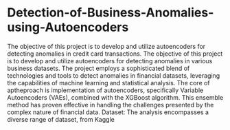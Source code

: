 # Detection-of-Business-Anomalies-using-Autoencoders
The objective of this project is to develop and utilize autoencoders for detecting anomalies in credit card transactions.
The objective of this project is to develop and utilize autoencoders for detecting anomalies in various business 
datasets.
The project employs a sophisticated blend of technologies and tools to detect anomalies in financial datasets, 
leveraging the capabilities of machine learning and statistical analysis. The core of  aptheproach is 
implementation of autoencoders, specifically Variable Autoencoders (VAEs), combined with the XGBoost 
algorithm. This ensemble method has proven effective in handling the challenges presented by the complex 
nature of financial data.
Dataset: The analysis encompasses a diverse range of dataset, from Kaggle
